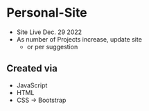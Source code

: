 # Personal-Site
- Site Live Dec. 29 2022
- As number of Projects increase, update site 
  - or per suggestion

## Created via
- JavaScript
- HTML
- CSS -> Bootstrap